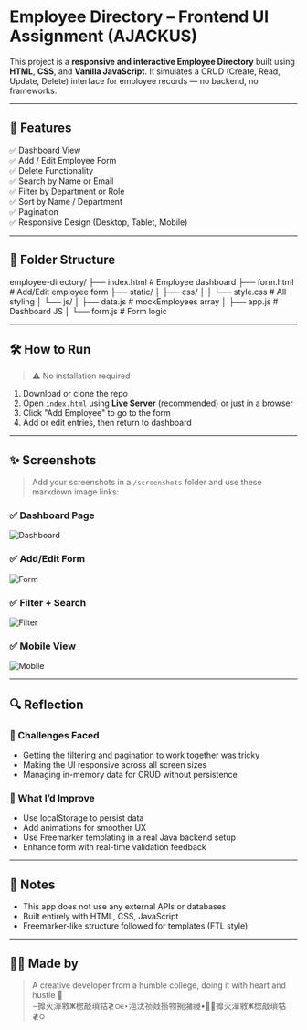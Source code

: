# Employee Directory – Frontend UI Assignment (AJACKUS)

This project is a **responsive and interactive Employee Directory** built using **HTML**, **CSS**, and **Vanilla JavaScript**. It simulates a CRUD (Create, Read, Update, Delete) interface for employee records — no backend, no frameworks.

---

## 🚀 Features

✅ Dashboard View  
✅ Add / Edit Employee Form  
✅ Delete Functionality  
✅ Search by Name or Email  
✅ Filter by Department or Role  
✅ Sort by Name / Department  
✅ Pagination  
✅ Responsive Design (Desktop, Tablet, Mobile)

---

## 📁 Folder Structure

employee-directory/
├── index.html # Employee dashboard
├── form.html # Add/Edit employee form
├── static/
│ ├── css/
│ │ └── style.css # All styling
│ └── js/
│ ├── data.js # mockEmployees array
│ ├── app.js # Dashboard JS
│ └── form.js # Form logic


---

## 🛠️ How to Run

> ⚠️ No installation required

1. Download or clone the repo  
2. Open `index.html` using **Live Server** (recommended) or just in a browser  
3. Click "Add Employee" to go to the form  
4. Add or edit entries, then return to dashboard  

---

## ✨ Screenshots

> Add your screenshots in a `/screenshots` folder and use these markdown image links:

### ✅ Dashboard Page  
![Dashboard](screenshots/dashboard.png)

### ✅ Add/Edit Form  
![Form](screenshots/form.png)

### ✅ Filter + Search  
![Filter](screenshots/filter.png)

### ✅ Mobile View  
![Mobile](screenshots/mobile.png)

---

## 🔍 Reflection

### 🔧 Challenges Faced

- Getting the filtering and pagination to work together was tricky  
- Making the UI responsive across all screen sizes  
- Managing in-memory data for CRUD without persistence  

### 🧠 What I’d Improve

- Use localStorage to persist data  
- Add animations for smoother UX  
- Use Freemarker templating in a real Java backend setup  
- Enhance form with real-time validation feedback  

---

## 📌 Notes

- This app does not use any external APIs or databases  
- Built entirely with HTML, CSS, JavaScript  
- Freemarker-like structure followed for templates (FTL style)  

---

## 🧑‍💻 Made by

> A creative developer from a humble college, doing it with heart and hustle 💪  
⌢攠灭潬敹ⵥ楤敲瑣牯≹ഠ∊‣浥汰祯敥搭物捥潴祲•਍⌢攠灭潬敹ⵥ楤敲瑣牯≹ഠ
